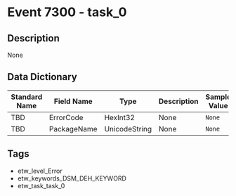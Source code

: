 # Event 7300 - task_0

## Description
None

## Data Dictionary
|Standard Name|Field Name|Type|Description|Sample Value|
|---|---|---|---|---|
|TBD|ErrorCode|HexInt32|None|`None`|
|TBD|PackageName|UnicodeString|None|`None`|

## Tags
* etw_level_Error
* etw_keywords_DSM_DEH_KEYWORD
* etw_task_task_0